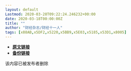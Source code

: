```yaml
---
layout: default
Lastmod: 2020-03-28T09:22:24.246232+00:00
date: 2020-03-18T00:00:00Z
title: ""
author: "财经杂志/财经十一人"
tags: [x88AB,x5DF2,x5220,x5BB9,x5E03,x5185,x53D1,x8005]
---
```


* [**原文链接**](https://mp.weixin.qq.com/s/FfB6QgnxjCBAoD4lPEDrIQ)
* [**备份链接**](http://archive.today/jP0mK)


该内容已被发布者删除

